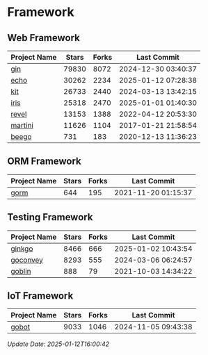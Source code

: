 # Framework

## Web Framework
| Project Name | Stars | Forks | Last Commit |
| ------------ | ----- | ----- | ----------- |
| [gin](https://github.com/gin-gonic/gin) | 79830 | 8072 | 2024-12-30 03:40:37 |
| [echo](https://github.com/labstack/echo) | 30262 | 2234 | 2025-01-12 07:28:38 |
| [kit](https://github.com/go-kit/kit) | 26733 | 2440 | 2024-03-13 13:42:15 |
| [iris](https://github.com/kataras/iris) | 25318 | 2470 | 2025-01-01 01:40:30 |
| [revel](https://github.com/revel/revel) | 13153 | 1388 | 2022-04-12 20:53:30 |
| [martini](https://github.com/go-martini/martini) | 11626 | 1104 | 2017-01-21 21:58:54 |
| [beego](https://github.com/astaxie/beego) | 731 | 183 | 2020-12-13 11:36:23 |

## ORM Framework
| Project Name | Stars | Forks | Last Commit |
| ------------ | ----- | ----- | ----------- |
| [gorm](https://github.com/jinzhu/gorm) | 644 | 195 | 2021-11-20 01:15:37 |

## Testing Framework
| Project Name | Stars | Forks | Last Commit |
| ------------ | ----- | ----- | ----------- |
| [ginkgo](https://github.com/onsi/ginkgo) | 8466 | 666 | 2025-01-02 10:43:54 |
| [goconvey](https://github.com/smartystreets/goconvey) | 8293 | 555 | 2024-03-06 06:24:57 |
| [goblin](https://github.com/franela/goblin) | 888 | 79 | 2021-10-03 14:34:22 |

## IoT Framework
| Project Name | Stars | Forks | Last Commit |
| ------------ | ----- | ----- | ----------- |
| [gobot](https://github.com/hybridgroup/gobot) | 9033 | 1046 | 2024-11-05 09:43:38 |

*Update Date: 2025-01-12T16:00:42*